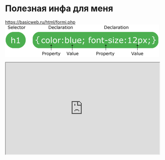 # Полезная инфа для меня
https://basicweb.ru/html/formi.php
![Alt for Imsage](../css/images/img.png)

 <iframe src="https://codepen.io/impertubable/embed/QWqNjBO/" width="100%" height="300">
    Ваш браузер не поддерживает плавающие фреймы!
 </iframe>
